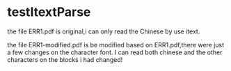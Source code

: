 # testItextParse

the file ERR1.pdf is original,i can only read the Chinese by use itext.

the file ERR1-modified.pdf is be modified based on ERR1.pdf,there were just a few changes on the character font.
I can read both chinese and the other characters on the blocks i had changed!
